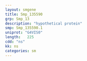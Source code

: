 ```yaml
---
layout: smgene
title: Smp_135590
grp: Smp_13
description: "hypothetical protein"
smp: Smp_135590.1
uniprot: "G4VIS0"
length:   225
cdd: "ns"
kk: ns
categories: sm
---
```

